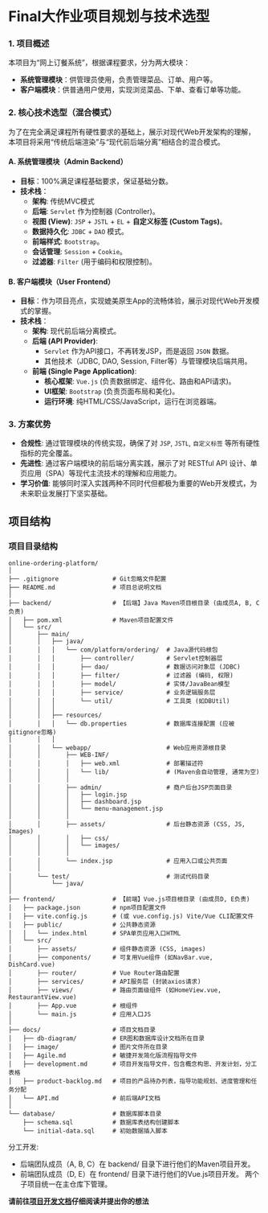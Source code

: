 # Final大作业项目规划与技术选型

### 1. 项目概述
本项目为“网上订餐系统”，根据课程要求，分为两大模块：
- **系统管理模块**：供管理员使用，负责管理菜品、订单、用户等。
- **客户端模块**：供普通用户使用，实现浏览菜品、下单、查看订单等功能。

### 2. 核心技术选型（混合模式）
为了在完全满足课程所有硬性要求的基础上，展示对现代Web开发架构的理解，本项目将采用“传统后端渲染”与“现代前后端分离”相结合的混合模式。

#### A. 系统管理模块（Admin Backend）
- **目标**：100%满足课程基础要求，保证基础分数。
- **技术栈**：
  - **架构**: 传统MVC模式
  - **后端**: `Servlet` 作为控制器 (Controller)。
  - **视图 (View)**: `JSP` + `JSTL` + `EL` + **自定义标签 (Custom Tags)**。
  - **数据持久化**: `JDBC` + `DAO` 模式。
  - **前端样式**: `Bootstrap`。
  - **会话管理**: `Session` + `Cookie`。
  - **过滤器**: `Filter` (用于编码和权限控制)。

#### B. 客户端模块（User Frontend）
- **目标**：作为项目亮点，实现媲美原生App的流畅体验，展示对现代Web开发模式的掌握。
- **技术栈**：
  - **架构**: 现代前后端分离模式。
  - **后端 (API Provider)**:
    - `Servlet` 作为API接口，不再转发JSP，而是返回 `JSON` 数据。
    - 其他技术（JDBC, DAO, Session, Filter等）与管理模块后端共用。
  - **前端 (Single Page Application)**:
    - **核心框架**: `Vue.js` (负责数据绑定、组件化、路由和API请求)。
    - **UI框架**: `Bootstrap` (负责页面布局和美化)。
    - **运行环境**: 纯HTML/CSS/JavaScript，运行在浏览器端。

### 3. 方案优势
- **合规性**: 通过管理模块的传统实现，确保了对 `JSP`, `JSTL`, `自定义标签` 等所有硬性指标的完全覆盖。
- **先进性**: 通过客户端模块的前后端分离实践，展示了对 RESTful API 设计、单页应用（SPA）等现代主流技术的理解和应用能力。
- **学习价值**: 能够同时深入实践两种不同时代但都极为重要的Web开发模式，为未来职业发展打下坚实基础。

## 项目结构
### 项目目录结构

```
online-ordering-platform/
│
├── .gitignore               # Git忽略文件配置
├── README.md                # 项目总说明文档
│
├── backend/                 # 【后端】Java Maven项目根目录 (由成员A, B, C负责)
│   ├── pom.xml              # Maven项目配置文件
│   └── src/
│       ├── main/
│       │   ├── java/
│       │   │   └── com/platform/ordering/  # Java源代码根包
│       │   │       ├── controller/         # Servlet控制器层
│       │   │       ├── dao/                # 数据访问对象层 (JDBC)
│       │   │       ├── filter/             # 过滤器 (编码, 权限)
│       │   │       ├── model/              # 实体/JavaBean模型
│       │   │       ├── service/            # 业务逻辑服务层
│       │   │       └── util/               # 工具类 (如DBUtil)
│       │   │
│       │   ├── resources/
│       │   │   └── db.properties           # 数据库连接配置 (应被gitignore忽略)
│       │   │
│       │   └── webapp/                     # Web应用资源根目录
│       │       ├── WEB-INF/
│       │       │   ├── web.xml             # 部署描述符
│       │       │   └── lib/                # (Maven会自动管理, 通常为空)
│       │       │
│       │       ├── admin/                  # 商户后台JSP页面目录
│       │       │   ├── login.jsp
│       │       │   ├── dashboard.jsp
│       │       │   └── menu-management.jsp
│       │       │
│       │       ├── assets/                 # 后台静态资源 (CSS, JS, Images)
│       │       │   ├── css/
│       │       │   └── images/
│       │       │
│       │       └── index.jsp               # 应用入口或公共页面
│       │
│       └── test/                           # 测试代码目录
│           └── java/
│
├── frontend/                # 【前端】Vue.js项目根目录 (由成员D, E负责)
│   ├── package.json         # npm项目配置文件
│   ├── vite.config.js       # (或 vue.config.js) Vite/Vue CLI配置文件
│   ├── public/              # 公共静态资源
│   │   └── index.html       # SPA单页应用入口HTML
│   └── src/
│       ├── assets/          # 组件静态资源 (CSS, images)
│       ├── components/      # 可复用Vue组件 (如NavBar.vue, DishCard.vue)
│       ├── router/          # Vue Router路由配置
│       ├── services/        # API服务层 (封装axios请求)
│       ├── views/           # 路由页面级组件 (如HomeView.vue, RestaurantView.vue)
│       ├── App.vue          # 根组件
│       └── main.js          # 应用入口JS
│
├── docs/                    # 项目文档目录
│   ├── db-diagram/          # ER图和数据库设计文档所在目录
│   ├── image/               # 图片文件所在目录
│   ├── Agile.md             # 敏捷开发简化版流程指导文件
│   ├── development.md       # 项目开发指导文件，包含概念构思、开发计划，分工表格
│   ├── product-backlog.md   # 项目的产品待办列表，指导功能规划、进度管理和任务分配
│   └── API.md               # 前后端API文档
│
└── database/                # 数据库脚本目录
    ├── schema.sql           # 数据库表结构创建脚本
    └── initial-data.sql     # 初始数据插入脚本
```

分工开发:
- 后端团队成员（A, B, C）在 backend/ 目录下进行他们的Maven项目开发。
- 前端团队成员（D, E）在 frontend/ 目录下进行他们的Vue.js项目开发。
两个子项目统一在主仓库下管理。

**请前往[项目开发文档](./docs/development.md)仔细阅读并提出你的想法**